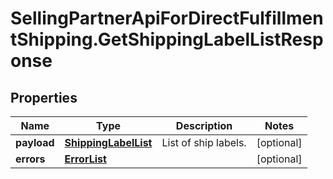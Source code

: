 # SellingPartnerApiForDirectFulfillmentShipping.GetShippingLabelListResponse

## Properties
Name | Type | Description | Notes
------------ | ------------- | ------------- | -------------
**payload** | [**ShippingLabelList**](ShippingLabelList.md) | List of ship labels. | [optional] 
**errors** | [**ErrorList**](ErrorList.md) |  | [optional] 


